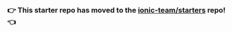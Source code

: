 ### :point_right: This starter repo has moved to the [ionic-team/starters](https://github.com/ionic-team/starters/tree/master/ionic-angular/official/blank) repo! :point_left:

<!--
Para executar o projeto é necessário configurar o arquivo json server para recuperar as informações dos produtos:
https://github.com/luizdragneel/db_json -->

<!-- Ou criar manualmente - usar o Json serve para simplificar o backend 
npm i -g json-server@0.14.2
Criar na pasta um arquivo db.json com os dados em json   
startar o servidor json: 
json-server --watch db.json
-->

<!--
{
  "products": [
    {
      "id": 1,
      "name": "Dell"
    },
    {
      "id": 2,
      "name": "Lenovo"
    },
    {
      "id": 3,
      "name": "Acer"
    }
  ],
  "users": [
    {
      "id": 1,
      "name": "Joao"
    },
    {
      "id": 2,
      "name": "Gabriel"
    }
  ]
}
-->
